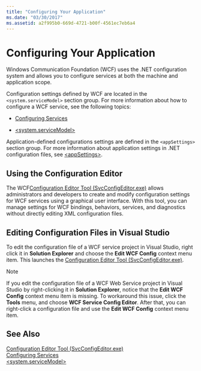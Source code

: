 ```yaml
---
title: "Configuring Your Application"
ms.date: "03/30/2017"
ms.assetid: a2f995b0-669d-4721-b00f-4561ec7eb6a4
---
```

# Configuring Your Application
Windows Communication Foundation (WCF) uses the .NET configuration system and allows you to configure services at both the machine and application scope.  
  
 Configuration settings defined by WCF are located in the `<system.serviceModel>` section group. For more information about how to configure a WCF service, see the following topics:  
  
-   [Configuring Services](../../../../docs/framework/wcf/configuring-services.md)  
  
-   [\<system.serviceModel>](../../../../docs/framework/configure-apps/file-schema/wcf/system-servicemodel.md)  
  
 Application-defined configurations settings are defined in the `<appSettings>` section group. For more information about application settings in .NET configuration files, see [\<appSettings>](http://go.microsoft.com/fwlink/?LinkId=95159).  
  
## Using the Configuration Editor  
 The WCF[Configuration Editor Tool (SvcConfigEditor.exe)](../../../../docs/framework/wcf/configuration-editor-tool-svcconfigeditor-exe.md) allows administrators and developers to create and modify configuration settings for WCF services using a graphical user interface. With this tool, you can manage settings for WCF bindings, behaviors, services, and diagnostics without directly editing XML configuration files.  
  
## Editing Configuration Files in Visual Studio  
 To edit the configuration file of a WCF service project in Visual Studio, right click it in **Solution Explorer** and choose the **Edit WCF Config** context menu item. This launches the [Configuration Editor Tool (SvcConfigEditor.exe)](../../../../docs/framework/wcf/configuration-editor-tool-svcconfigeditor-exe.md).  
  
> [!NOTE]
>  If you edit the configuration file of a WCF Web Service project in Visual Studio by right-clicking it in **Solution Explorer**, notice that the **Edit WCF Config** context menu item is missing. To workaround this issue, click the **Tools** menu, and choose **WCF Service Config Editor**. After that, you can right-click a configuration file and use the **Edit WCF Config** context menu item.  
  
## See Also  
 [Configuration Editor Tool (SvcConfigEditor.exe)](../../../../docs/framework/wcf/configuration-editor-tool-svcconfigeditor-exe.md)  
 [Configuring Services](../../../../docs/framework/wcf/configuring-services.md)  
 [\<system.serviceModel>](../../../../docs/framework/configure-apps/file-schema/wcf/system-servicemodel.md)
